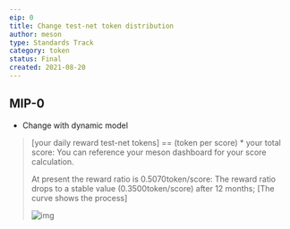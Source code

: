 ```yaml
---
eip: 0
title: Change test-net token distribution
author: meson
type: Standards Track
category: token
status: Final
created: 2021-08-20
---
```


## MIP-0
<!-- In the past several months the node number has increased about 10 times  and more miners are complaining the fixed reward of daily mining.
Currently we take a poll over the daily reward mechanism of test-net token for all miners.

## 
Compared with the existing Meson Network mining mechanism, how to improve the mining rules to develop the project?
* So far so good
>

* Change in fixed multiple
> - 3 Times
> - 5 Times
> - 10 Times -->

* Change with dynamic model

> [your daily reward test-net tokens] == (token per score) * your total score:
> You can reference your meson dashboard for your score calculation.
> 
> At present the reward ratio is 0.5070token/score:
>The reward ratio drops to a stable value (0.3500token/score) after 12 months;
> [The curve shows the process]
>
> ![img](https://raw.githubusercontent.com/daqnext/MIP-0/main/1901629428383_.pic_hd.jpg "Token per score")
